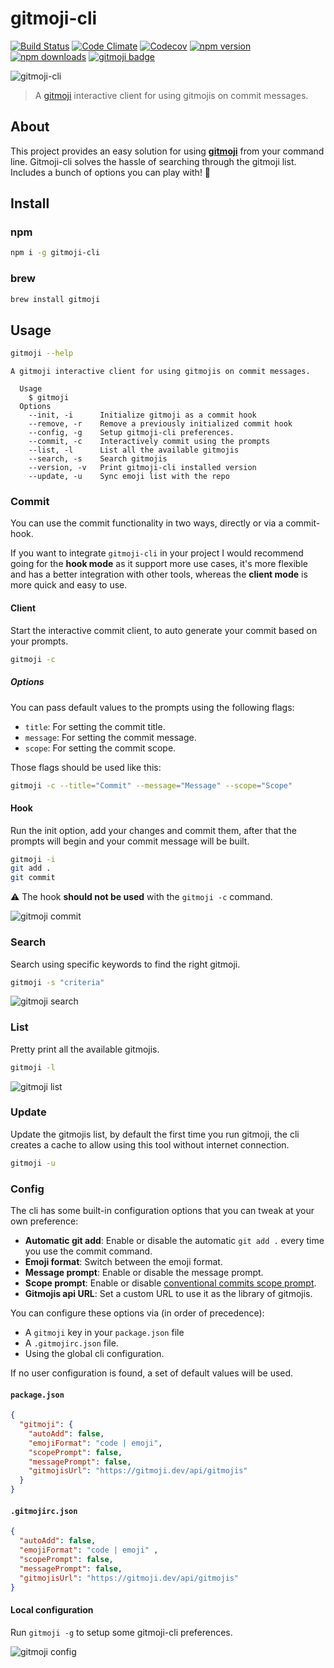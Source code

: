 # gitmoji-cli

[![Build Status](https://img.shields.io/github/actions/workflow/status/carloscuesta/gitmoji-cli/ci.yml?branch=master&style=flat-square)](https://github.com/carloscuesta/gitmoji-cli/actions?query=workflow%3ACI+branch%3Amaster)
[![Code Climate](https://img.shields.io/codeclimate/maintainability/carloscuesta/gitmoji-cli.svg?style=flat-square)](https://codeclimate.com/github/carloscuesta/gitmoji-cli)
[![Codecov](https://img.shields.io/codecov/c/github/carloscuesta/gitmoji-cli.svg?style=flat-square)](https://github.com/carloscuesta/gitmoji-cli)
[![npm version](https://img.shields.io/npm/v/gitmoji-cli.svg?style=flat-square)](https://www.npmjs.com/package/gitmoji-cli)
[![npm downloads](https://img.shields.io/npm/dt/gitmoji-cli.svg?style=flat-square)](https://www.npmjs.com/package/gitmoji-cli)
[![gitmoji badge](https://img.shields.io/badge/gitmoji-%20😜%20😍-FFDD67.svg?style=flat-square)](https://github.com/carloscuesta/gitmoji)

![gitmoji-cli](https://cloud.githubusercontent.com/assets/7629661/20454643/11eb9e40-ae47-11e6-90db-a1ad8a87b495.gif)

> A [gitmoji](https://github.com/carloscuesta/gitmoji) interactive client for using gitmojis on commit messages.

## About

This project provides an easy solution for using [**gitmoji**](https://github.com/carloscuesta/gitmoji) from your command line. Gitmoji-cli solves the hassle of searching through the gitmoji list. Includes a bunch of options you can play with! :tada:

## Install

### npm

```bash
npm i -g gitmoji-cli
```

### brew

```bash
brew install gitmoji
```

## Usage

```bash
gitmoji --help
```

```
A gitmoji interactive client for using gitmojis on commit messages.

  Usage
    $ gitmoji
  Options
    --init, -i      Initialize gitmoji as a commit hook
    --remove, -r    Remove a previously initialized commit hook
    --config, -g    Setup gitmoji-cli preferences.
    --commit, -c    Interactively commit using the prompts
    --list, -l      List all the available gitmojis
    --search, -s    Search gitmojis
    --version, -v   Print gitmoji-cli installed version
    --update, -u    Sync emoji list with the repo
```

### Commit

You can use the commit functionality in two ways, directly or via a commit-hook.

If you want to integrate `gitmoji-cli` in your project I would recommend going for the **hook mode** as it support more use cases, it's more flexible and has a better integration with other tools, whereas the **client mode** is more quick and easy to use.

#### Client

Start the interactive commit client, to auto generate your commit based on your prompts.

```bash
gitmoji -c
```

##### Options

You can pass default values to the prompts using the following flags:

- `title`: For setting the commit title.
- `message`: For setting the commit message.
- `scope`: For setting the commit scope.

Those flags should be used like this:

```bash
gitmoji -c --title="Commit" --message="Message" --scope="Scope"
```

#### Hook

Run the init option, add your changes and commit them, after that the prompts will begin and your commit message will be built.

```bash
gitmoji -i
git add .
git commit
```

⚠️ The hook **should not be used** with the `gitmoji -c` command.

![gitmoji commit](https://user-images.githubusercontent.com/7629661/41189947-1de56124-6bd6-11e8-9567-e7f1a8e99500.png)

### Search

Search using specific keywords to find the right gitmoji.

```bash
gitmoji -s "criteria"
```

![gitmoji search](https://user-images.githubusercontent.com/7629661/41189878-d24a3b78-6bd4-11e8-8d47-c8edf3b87e53.png)


### List

Pretty print all the available gitmojis.

```bash
gitmoji -l
```

![gitmoji list](https://user-images.githubusercontent.com/7629661/41189877-d22b145a-6bd4-11e8-97f8-a8e36bcab062.png)

### Update

Update the gitmojis list, by default the first time you run gitmoji, the cli creates a cache to allow using this tool without internet connection.

```bash
gitmoji -u
```

### Config

The cli has some built-in configuration options that you can tweak at your own preference:

- **Automatic git add**: Enable or disable the automatic `git add .` every time you use the commit command.
- **Emoji format**: Switch between the emoji format.
- **Message prompt**: Enable or disable the message prompt.
- **Scope prompt**: Enable or disable [conventional commits scope prompt](https://www.conventionalcommits.org/en/v1.0.0/#summary).
- **Gitmojis api URL**: Set a custom URL to use it as the library of gitmojis.

You can configure these options via (in order of precedence):

- A `gitmoji` key in your `package.json` file
- A `.gitmojirc.json` file.
- Using the global cli configuration.

If no user configuration is found, a set of default values will be used.

#### `package.json`

```json
{
  "gitmoji": {
    "autoAdd": false,
    "emojiFormat": "code | emoji",
    "scopePrompt": false,
    "messagePrompt": false,
    "gitmojisUrl": "https://gitmoji.dev/api/gitmojis"
  }
}
```

#### `.gitmojirc.json`

```json
{
  "autoAdd": false,
  "emojiFormat": "code | emoji" ,
  "scopePrompt": false,
  "messagePrompt": false,
  "gitmojisUrl": "https://gitmoji.dev/api/gitmojis"
}
```

#### Local configuration

Run `gitmoji -g` to setup some gitmoji-cli preferences.

![gitmoji config](https://user-images.githubusercontent.com/7629661/41189876-d21167ee-6bd4-11e8-9008-4c987502f307.png)
